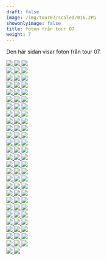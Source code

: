```yaml
---  
draft: false  
image: /img/tour07/scaled/016.JPG  
showonlyimage: false  
title: foton från tour 07  
weight: 7  
---
```


Den här sidan visar foton från tour 07.

<div class="col-md-8"> <div class="row">  
<a href="/img/tour07/scaled/001.JPG" data-toggle="lightbox"         data-gallery="example-gallery" class="col-sm-4">
<img src="/img/tour07/thumbs/001.JPG" class="img-fluid"> </a>  
<a href="/img/tour07/scaled/002.JPG" data-toggle="lightbox"         data-gallery="example-gallery" class="col-sm-4">
<img src="/img/tour07/thumbs/002.JPG" class="img-fluid"> </a>  
<a href="/img/tour07/scaled/003.JPG" data-toggle="lightbox"         data-gallery="example-gallery" class="col-sm-4">
<img src="/img/tour07/thumbs/003.JPG" class="img-fluid"> </a> </div>
<div class="row">  
<a href="/img/tour07/scaled/004.JPG" data-toggle="lightbox"         data-gallery="example-gallery" class="col-sm-4">
<img src="/img/tour07/thumbs/004.JPG" class="img-fluid"> </a>  
<a href="/img/tour07/scaled/005.JPG" data-toggle="lightbox"         data-gallery="example-gallery" class="col-sm-4">
<img src="/img/tour07/thumbs/005.JPG" class="img-fluid"> </a>  
<a href="/img/tour07/scaled/006.JPG" data-toggle="lightbox"         data-gallery="example-gallery" class="col-sm-4">
<img src="/img/tour07/thumbs/006.JPG" class="img-fluid"> </a> </div>
<div class="row">  
<a href="/img/tour07/scaled/007.JPG" data-toggle="lightbox"         data-gallery="example-gallery" class="col-sm-4">
<img src="/img/tour07/thumbs/007.JPG" class="img-fluid"> </a>  
<a href="/img/tour07/scaled/008.JPG" data-toggle="lightbox"         data-gallery="example-gallery" class="col-sm-4">
<img src="/img/tour07/thumbs/008.JPG" class="img-fluid"> </a>  
<a href="/img/tour07/scaled/009.JPG" data-toggle="lightbox"         data-gallery="example-gallery" class="col-sm-4">
<img src="/img/tour07/thumbs/009.JPG" class="img-fluid"> </a> </div>
<div class="row">  
<a href="/img/tour07/scaled/010.JPG" data-toggle="lightbox"         data-gallery="example-gallery" class="col-sm-4">
<img src="/img/tour07/thumbs/010.JPG" class="img-fluid"> </a>  
<a href="/img/tour07/scaled/011.JPG" data-toggle="lightbox"         data-gallery="example-gallery" class="col-sm-4">
<img src="/img/tour07/thumbs/011.JPG" class="img-fluid"> </a>  
<a href="/img/tour07/scaled/012.JPG" data-toggle="lightbox"         data-gallery="example-gallery" class="col-sm-4">
<img src="/img/tour07/thumbs/012.JPG" class="img-fluid"> </a> </div>
<div class="row">  
<a href="/img/tour07/scaled/013.JPG" data-toggle="lightbox"         data-gallery="example-gallery" class="col-sm-4">
<img src="/img/tour07/thumbs/013.JPG" class="img-fluid"> </a>  
<a href="/img/tour07/scaled/014.JPG" data-toggle="lightbox"         data-gallery="example-gallery" class="col-sm-4">
<img src="/img/tour07/thumbs/014.JPG" class="img-fluid"> </a>  
<a href="/img/tour07/scaled/015.JPG" data-toggle="lightbox"         data-gallery="example-gallery" class="col-sm-4">
<img src="/img/tour07/thumbs/015.JPG" class="img-fluid"> </a> </div>
<div class="row">  
<a href="/img/tour07/scaled/016.JPG" data-toggle="lightbox"         data-gallery="example-gallery" class="col-sm-4">
<img src="/img/tour07/thumbs/016.JPG" class="img-fluid"> </a>  
<a href="/img/tour07/scaled/017.JPG" data-toggle="lightbox"         data-gallery="example-gallery" class="col-sm-4">
<img src="/img/tour07/thumbs/017.JPG" class="img-fluid"> </a>  
<a href="/img/tour07/scaled/018.JPG" data-toggle="lightbox"         data-gallery="example-gallery" class="col-sm-4">
<img src="/img/tour07/thumbs/018.JPG" class="img-fluid"> </a> </div>
<div class="row">  
<a href="/img/tour07/scaled/019.JPG" data-toggle="lightbox"         data-gallery="example-gallery" class="col-sm-4">
<img src="/img/tour07/thumbs/019.JPG" class="img-fluid"> </a>  
<a href="/img/tour07/scaled/020.JPG" data-toggle="lightbox"         data-gallery="example-gallery" class="col-sm-4">
<img src="/img/tour07/thumbs/020.JPG" class="img-fluid"> </a>  
<a href="/img/tour07/scaled/021.JPG" data-toggle="lightbox"         data-gallery="example-gallery" class="col-sm-4">
<img src="/img/tour07/thumbs/021.JPG" class="img-fluid"> </a> </div>
<div class="row">  
<a href="/img/tour07/scaled/022.JPG" data-toggle="lightbox"         data-gallery="example-gallery" class="col-sm-4">
<img src="/img/tour07/thumbs/022.JPG" class="img-fluid"> </a>  
<a href="/img/tour07/scaled/023.JPG" data-toggle="lightbox"         data-gallery="example-gallery" class="col-sm-4">
<img src="/img/tour07/thumbs/023.JPG" class="img-fluid"> </a>  
<a href="/img/tour07/scaled/024.JPG" data-toggle="lightbox"         data-gallery="example-gallery" class="col-sm-4">
<img src="/img/tour07/thumbs/024.JPG" class="img-fluid"> </a> </div>
<div class="row">  
<a href="/img/tour07/scaled/025.JPG" data-toggle="lightbox"         data-gallery="example-gallery" class="col-sm-4">
<img src="/img/tour07/thumbs/025.JPG" class="img-fluid"> </a>  
<a href="/img/tour07/scaled/026.JPG" data-toggle="lightbox"         data-gallery="example-gallery" class="col-sm-4">
<img src="/img/tour07/thumbs/026.JPG" class="img-fluid"> </a>  
<a href="/img/tour07/scaled/027.JPG" data-toggle="lightbox"         data-gallery="example-gallery" class="col-sm-4">
<img src="/img/tour07/thumbs/027.JPG" class="img-fluid"> </a> </div>
<div class="row">  
<a href="/img/tour07/scaled/028.JPG" data-toggle="lightbox"         data-gallery="example-gallery" class="col-sm-4">
<img src="/img/tour07/thumbs/028.JPG" class="img-fluid"> </a>  
<a href="/img/tour07/scaled/029.JPG" data-toggle="lightbox"         data-gallery="example-gallery" class="col-sm-4">
<img src="/img/tour07/thumbs/029.JPG" class="img-fluid"> </a>  
<a href="/img/tour07/scaled/030.JPG" data-toggle="lightbox"         data-gallery="example-gallery" class="col-sm-4">
<img src="/img/tour07/thumbs/030.JPG" class="img-fluid"> </a> </div>
<div class="row">  
<a href="/img/tour07/scaled/031.JPG" data-toggle="lightbox"         data-gallery="example-gallery" class="col-sm-4">
<img src="/img/tour07/thumbs/031.JPG" class="img-fluid"> </a>  
<a href="/img/tour07/scaled/032.JPG" data-toggle="lightbox"         data-gallery="example-gallery" class="col-sm-4">
<img src="/img/tour07/thumbs/032.JPG" class="img-fluid"> </a>  
<a href="/img/tour07/scaled/033.JPG" data-toggle="lightbox"         data-gallery="example-gallery" class="col-sm-4">
<img src="/img/tour07/thumbs/033.JPG" class="img-fluid"> </a> </div>
<div class="row">  
<a href="/img/tour07/scaled/034.JPG" data-toggle="lightbox"         data-gallery="example-gallery" class="col-sm-4">
<img src="/img/tour07/thumbs/034.JPG" class="img-fluid"> </a>  
<a href="/img/tour07/scaled/035.JPG" data-toggle="lightbox"         data-gallery="example-gallery" class="col-sm-4">
<img src="/img/tour07/thumbs/035.JPG" class="img-fluid"> </a>  
<a href="/img/tour07/scaled/036.JPG" data-toggle="lightbox"         data-gallery="example-gallery" class="col-sm-4">
<img src="/img/tour07/thumbs/036.JPG" class="img-fluid"> </a> </div>
<div class="row">  
<a href="/img/tour07/scaled/037.JPG" data-toggle="lightbox"         data-gallery="example-gallery" class="col-sm-4">
<img src="/img/tour07/thumbs/037.JPG" class="img-fluid"> </a>  
<a href="/img/tour07/scaled/038.JPG" data-toggle="lightbox"         data-gallery="example-gallery" class="col-sm-4">
<img src="/img/tour07/thumbs/038.JPG" class="img-fluid"> </a>  
<a href="/img/tour07/scaled/039.JPG" data-toggle="lightbox"         data-gallery="example-gallery" class="col-sm-4">
<img src="/img/tour07/thumbs/039.JPG" class="img-fluid"> </a> </div>
<div class="row">  
<a href="/img/tour07/scaled/040.JPG" data-toggle="lightbox"         data-gallery="example-gallery" class="col-sm-4">
<img src="/img/tour07/thumbs/040.JPG" class="img-fluid"> </a>  
<a href="/img/tour07/scaled/041.JPG" data-toggle="lightbox"         data-gallery="example-gallery" class="col-sm-4">
<img src="/img/tour07/thumbs/041.JPG" class="img-fluid"> </a>  
<a href="/img/tour07/scaled/042.JPG" data-toggle="lightbox"         data-gallery="example-gallery" class="col-sm-4">
<img src="/img/tour07/thumbs/042.JPG" class="img-fluid"> </a> </div>
<div class="row">  
<a href="/img/tour07/scaled/043.JPG" data-toggle="lightbox"         data-gallery="example-gallery" class="col-sm-4">
<img src="/img/tour07/thumbs/043.JPG" class="img-fluid"> </a>  
<a href="/img/tour07/scaled/044.JPG" data-toggle="lightbox"         data-gallery="example-gallery" class="col-sm-4">
<img src="/img/tour07/thumbs/044.JPG" class="img-fluid"> </a>  
<a href="/img/tour07/scaled/045.JPG" data-toggle="lightbox"         data-gallery="example-gallery" class="col-sm-4">
<img src="/img/tour07/thumbs/045.JPG" class="img-fluid"> </a> </div>
<div class="row">  
<a href="/img/tour07/scaled/046.JPG" data-toggle="lightbox"         data-gallery="example-gallery" class="col-sm-4">
<img src="/img/tour07/thumbs/046.JPG" class="img-fluid"> </a>  
<a href="/img/tour07/scaled/047.JPG" data-toggle="lightbox"         data-gallery="example-gallery" class="col-sm-4">
<img src="/img/tour07/thumbs/047.JPG" class="img-fluid"> </a>  
<a href="/img/tour07/scaled/048.JPG" data-toggle="lightbox"         data-gallery="example-gallery" class="col-sm-4">
<img src="/img/tour07/thumbs/048.JPG" class="img-fluid"> </a> </div>
<div class="row">  
<a href="/img/tour07/scaled/049.JPG" data-toggle="lightbox"         data-gallery="example-gallery" class="col-sm-4">
<img src="/img/tour07/thumbs/049.JPG" class="img-fluid"> </a>  
<a href="/img/tour07/scaled/050.JPG" data-toggle="lightbox"         data-gallery="example-gallery" class="col-sm-4">
<img src="/img/tour07/thumbs/050.JPG" class="img-fluid"> </a>  
<a href="/img/tour07/scaled/051.JPG" data-toggle="lightbox"         data-gallery="example-gallery" class="col-sm-4">
<img src="/img/tour07/thumbs/051.JPG" class="img-fluid"> </a> </div>
<div class="row">  
<a href="/img/tour07/scaled/052.JPG" data-toggle="lightbox"         data-gallery="example-gallery" class="col-sm-4">
<img src="/img/tour07/thumbs/052.JPG" class="img-fluid"> </a>  
<a href="/img/tour07/scaled/053.JPG" data-toggle="lightbox"         data-gallery="example-gallery" class="col-sm-4">
<img src="/img/tour07/thumbs/053.JPG" class="img-fluid"> </a>  
<a href="/img/tour07/scaled/054.JPG" data-toggle="lightbox"         data-gallery="example-gallery" class="col-sm-4">
<img src="/img/tour07/thumbs/054.JPG" class="img-fluid"> </a> </div>
<div class="row">  
<a href="/img/tour07/scaled/055.JPG" data-toggle="lightbox"         data-gallery="example-gallery" class="col-sm-4">
<img src="/img/tour07/thumbs/055.JPG" class="img-fluid"> </a>  
<a href="/img/tour07/scaled/056.JPG" data-toggle="lightbox"         data-gallery="example-gallery" class="col-sm-4">
<img src="/img/tour07/thumbs/056.JPG" class="img-fluid"> </a>  
<a href="/img/tour07/scaled/057.JPG" data-toggle="lightbox"         data-gallery="example-gallery" class="col-sm-4">
<img src="/img/tour07/thumbs/057.JPG" class="img-fluid"> </a> </div>
<div class="row">  
<a href="/img/tour07/scaled/058.JPG" data-toggle="lightbox"         data-gallery="example-gallery" class="col-sm-4">
<img src="/img/tour07/thumbs/058.JPG" class="img-fluid"> </a>  
<a href="/img/tour07/scaled/059.JPG" data-toggle="lightbox"         data-gallery="example-gallery" class="col-sm-4">
<img src="/img/tour07/thumbs/059.JPG" class="img-fluid"> </a>  
<a href="/img/tour07/scaled/060.JPG" data-toggle="lightbox"         data-gallery="example-gallery" class="col-sm-4">
<img src="/img/tour07/thumbs/060.JPG" class="img-fluid"> </a> </div>
<div class="row">  
<a href="/img/tour07/scaled/061.JPG" data-toggle="lightbox"         data-gallery="example-gallery" class="col-sm-4">
<img src="/img/tour07/thumbs/061.JPG" class="img-fluid"> </a>  
<a href="/img/tour07/scaled/062.JPG" data-toggle="lightbox"         data-gallery="example-gallery" class="col-sm-4">
<img src="/img/tour07/thumbs/062.JPG" class="img-fluid"> </a>  
<a href="/img/tour07/scaled/063.JPG" data-toggle="lightbox"         data-gallery="example-gallery" class="col-sm-4">
<img src="/img/tour07/thumbs/063.JPG" class="img-fluid"> </a> </div>
<div class="row">  
<a href="/img/tour07/scaled/064.JPG" data-toggle="lightbox"         data-gallery="example-gallery" class="col-sm-4">
<img src="/img/tour07/thumbs/064.JPG" class="img-fluid"> </a>  
<a href="/img/tour07/scaled/065.JPG" data-toggle="lightbox"         data-gallery="example-gallery" class="col-sm-4">
<img src="/img/tour07/thumbs/065.JPG" class="img-fluid"> </a>  
<a href="/img/tour07/scaled/066.JPG" data-toggle="lightbox"         data-gallery="example-gallery" class="col-sm-4">
<img src="/img/tour07/thumbs/066.JPG" class="img-fluid"> </a> </div>
<div class="row">  
<a href="/img/tour07/scaled/067.JPG" data-toggle="lightbox"         data-gallery="example-gallery" class="col-sm-4">
<img src="/img/tour07/thumbs/067.JPG" class="img-fluid"> </a>  
<a href="/img/tour07/scaled/068.JPG" data-toggle="lightbox"         data-gallery="example-gallery" class="col-sm-4">
<img src="/img/tour07/thumbs/068.JPG" class="img-fluid"> </a>  
<a href="/img/tour07/scaled/069.JPG" data-toggle="lightbox"         data-gallery="example-gallery" class="col-sm-4">
<img src="/img/tour07/thumbs/069.JPG" class="img-fluid"> </a> </div>
<div class="row">  
<a href="/img/tour07/scaled/070.JPG" data-toggle="lightbox"         data-gallery="example-gallery" class="col-sm-4">
<img src="/img/tour07/thumbs/070.JPG" class="img-fluid"> </a>  
<a href="/img/tour07/scaled/071.JPG" data-toggle="lightbox"         data-gallery="example-gallery" class="col-sm-4">
<img src="/img/tour07/thumbs/071.JPG" class="img-fluid"> </a>  
<a href="/img/tour07/scaled/072.JPG" data-toggle="lightbox"         data-gallery="example-gallery" class="col-sm-4">
<img src="/img/tour07/thumbs/072.JPG" class="img-fluid"> </a> </div>
<div class="row">  
<a href="/img/tour07/scaled/073.JPG" data-toggle="lightbox"         data-gallery="example-gallery" class="col-sm-4">
<img src="/img/tour07/thumbs/073.JPG" class="img-fluid"> </a>  
<a href="/img/tour07/scaled/074.JPG" data-toggle="lightbox"         data-gallery="example-gallery" class="col-sm-4">
<img src="/img/tour07/thumbs/074.JPG" class="img-fluid"> </a>  
<a href="/img/tour07/scaled/075.JPG" data-toggle="lightbox"         data-gallery="example-gallery" class="col-sm-4">
<img src="/img/tour07/thumbs/075.JPG" class="img-fluid"> </a> </div>
<div class="row">  
<a href="/img/tour07/scaled/076.JPG" data-toggle="lightbox"         data-gallery="example-gallery" class="col-sm-4">
<img src="/img/tour07/thumbs/076.JPG" class="img-fluid"> </a>  
<a href="/img/tour07/scaled/077.JPG" data-toggle="lightbox"         data-gallery="example-gallery" class="col-sm-4">
<img src="/img/tour07/thumbs/077.JPG" class="img-fluid"> </a>  
<a href="/img/tour07/scaled/078.JPG" data-toggle="lightbox"         data-gallery="example-gallery" class="col-sm-4">
<img src="/img/tour07/thumbs/078.JPG" class="img-fluid"> </a> </div>
<div class="row">  
<a href="/img/tour07/scaled/079.JPG" data-toggle="lightbox"         data-gallery="example-gallery" class="col-sm-4">
<img src="/img/tour07/thumbs/079.JPG" class="img-fluid"> </a>  
<a href="/img/tour07/scaled/080.JPG" data-toggle="lightbox"         data-gallery="example-gallery" class="col-sm-4">
<img src="/img/tour07/thumbs/080.JPG" class="img-fluid"> </a> </div>
</div>
